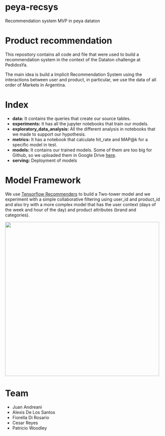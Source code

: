 # peya-recsys

Recommendation system MVP in peya dataton

# Product recommendation

This repository contains all code and file that were used to build a recommendation system in the context of the Dataton
challenge at PedidosYa.

The main idea is build a Implicit Recommendation System using the interactions between user and product, in particular,
we use the data of all order of Markets in Argentina.

# Index

* **data:** It contains the queries that create our source tables.
* **experiments:** It has all the jupyter notebooks that train our models.
* **exploratory_data_analysis:** All the different analysis in notebooks that we made to support our hypothesis.
* **metrics:** It has a notebook that calculate hit_rate and MAP@k for a specific model in test.
* **models:** It contains our trained models. Some of them are too big for Github, so we uploaded them in Google
  Drive [here](https://drive.google.com/drive/folders/18Tm1gSydWOFJkPzdiI6MXMsVPCcKPEWm?usp=sharing).
* **serving:** Deployment of models

# Model Framework

We use [Tensorflow Recommenders](https://www.tensorflow.org/recommenders/) to build a Two-tower model and we experiment
with a simple collaborative filtering using user_id and product_id and also try with a more complex model that has the
user context (days of the week and hour of the day) and product attributes (brand and categories).


<img src="https://1.bp.blogspot.com/-ww8cKT3nIb8/X2pdWAWWNmI/AAAAAAAADl8/pkeFRxizkXYbDGbOcaAnZkorjEuqtrabgCLcBGAsYHQ/s0/TF%2BRecommenders%2B06.gif" width=500>

# Team

* Juan Andreani
* Alexis De Los Santos
* Fiorella Di Rosario
* Cesar Reyes
* Patricio Woodley